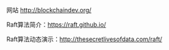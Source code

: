 网站 http://blockchaindev.org/

Raft算法简介：https://raft.github.io/

Raft算法动态演示：http://thesecretlivesofdata.com/raft/